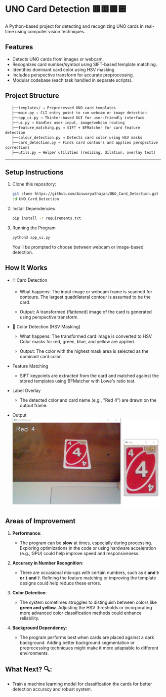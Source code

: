 # UNO Card Detection 🟥🟨🟩🟦

A Python-based project for detecting and recognizing UNO cards in real-time using computer vision techniques.

## Features

- Detects UNO cards from images or webcam.
- Recognizes card number/symbol using SIFT-based template matching.
- Identifies dominant card color using HSV masking.
- Includes perspective transform for accurate preprocessing.
- Modular codebase (each task handled in separate scripts).

## Project Structure

```
   ├──templates/ → Preprocessed UNO card templates  
   ├──main.py → CLI entry point to run webcam or image detection
   ├──app_ui.py → Tkinter-based GUI for user-friendly interface
   ├──ui.py → Handles user input, image/webcam routing
   ├──feature_matching.py → SIFT + BFMatcher for card feature detection 
   ├──colour_detection.py → Detects card color using HSV masks
   ├──card_detection.py → Finds card contours and applies perspective corrections
   ├──utils.py → Helper utilities (resizing, dilation, overlay text)
   ```

---

## Setup Instructions

1. Clone this repository:
   ```bash
   git clone https://github.com/AiswaryaShajan/UNO_Card_Detection.git
   cd UNO_Card_Detection
2. Install Dependencies
   ```bash
   pip install -r requirements.txt
3. Running the Program
   ```bash
   python3 app_ui.py
   ```
    You’ll be prompted to choose between webcam or image-based detection.

## How It Works
- 🃏 Card Detection
    - What happens: The input image or webcam frame is scanned for contours. The largest quadrilateral contour is assumed to be the card.

    - Output: A transformed (flattened) image of the card is generated using perspective transform.
      

- 🌈 Color Detection (HSV Masking)
    - What happens: The transformed card image is converted to HSV. Color masks for red, green, blue, and yellow are applied.

    - Output: The color with the highest mask area is selected as the dominant card color.


- Feature Matching
    - SIFT keypoints are extracted from the card and matched against the stored templates using BFMatcher with Lowe's ratio test.

- Label Overlay
    - The detected color and card name (e.g., "Red 4") are drawn on the output frame.

- Output
     <img src="images/card_detection.JPG" alt="card_detection" width="500"/>

## Areas of Improvement

1. **Performance**:  
   - The program can be **slow** at times, especially during processing. Exploring optimizations in the code or using hardware acceleration (e.g., GPU) could help improve speed and responsiveness.

2. **Accuracy in Number Recognition**:  
   - There are occasional mix-ups with certain numbers, such as **`6` and `9` or `1` and `7`**. Refining the feature matching or improving the template designs could help reduce these errors.

3. **Color Detection**:  
   - The system sometimes struggles to distinguish between colors like **green and yellow**. Adjusting the HSV thresholds or incorporating more advanced color classification methods could enhance reliability.

4. **Background Dependency**:  
   - The program performs best when cards are placed against a dark background. Adding better background segmentation or preprocessing techniques might make it more adaptable to different environments.

## What Next? 🔍:  
   - Train a machine learning model for classification the cards for better detection accuracy and robust system.



